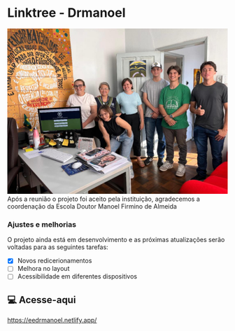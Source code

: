 # Linktree - Drmanoel

<img src="imagens/coordenacao.jpg" alt="coordenacao">
Após a reunião o projeto foi aceito pela instituição, agradecemos a coordenação da Escola Doutor Manoel Firmino de Almeida

### Ajustes e melhorias

O projeto ainda está em desenvolvimento e as próximas atualizações serão voltadas para as seguintes tarefas:

- [x] Novos redicerionamentos
- [ ] Melhora no layout
- [ ] Acessibilidade em diferentes dispositivos

## 💻 Acesse-aqui
 <a href="https://eedrmanoel.netlify.app/">https://eedrmanoel.netlify.app/</a>


